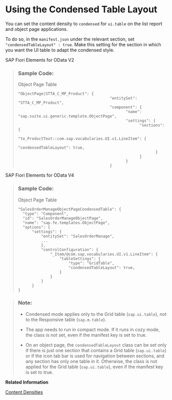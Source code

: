 <!-- loiof3cc057e405c4fd58ee2ed42c557797c -->

# Using the Condensed Table Layout

You can set the content density to `condensed` for `ui.table` on the list report and object page applications.

To do so, in the `manifest.json` under the relevant section, set `"condensedTableLayout" : true`. Make this setting for the section in which you want the UI table to adapt the condensed style.

SAP Fiori Elements for OData V2

> ### Sample Code:  
> Object Page Table
> 
> ```
> "ObjectPage|STTA_C_MP_Product": {
>                                         "entitySet": "STTA_C_MP_Product",
>                                         "component": {
>                                                "name": "sap.suite.ui.generic.template.ObjectPage",
>                                                "settings": {
>                                                      "sections": {
>                                                              "to_ProductText::com.sap.vocabularies.UI.v1.LineItem": {
>                                                                    "condensedTableLayout": true,
>                                                             }
>                                                      }
>                                                }
>                                         }
> 
> ```

SAP Fiori Elements for OData V4

> ### Sample Code:  
> Object Page Table
> 
> ```
> "SalesOrderManageObjectPageCondensedTable": {
> 	"type": "Component",
> 	"id": "SalesOrderManageObjectPage",
> 	"name": "sap.fe.templates.ObjectPage",
> 	"options": {
> 		"settings": {
> 			"entitySet": "SalesOrderManage",
> 			...
> 			},
> 			"controlConfiguration": {
> 				"_Item/@com.sap.vocabularies.UI.v1.LineItem": {
> 					"tableSettings": {
> 						"type": "GridTable",
> 						"condensedTableLayout": true,
> 					}
> 				}
> 			}
> 		}
> }
> ```

> ### Note:  
> -   Condensed mode applies only to the Grid table \(`sap.ui.table`\), not to the Responsive table \(`sap.m.table`\).
> 
> -   The app needs to run in compact mode. If it runs in cozy mode, the class is not set, even if the manifest key is set to true.
> 
> -   On an object page, the `condensedTableLayout` class can be set only if there is just one section that contains a Grid table \(`sap.ui.table`\) or if the icon tab bar is used for navigation between sections, and any section has only one table in it. Otherwise, the class is not applied for the Grid table \(`sap.ui.table`\), even if the manifest key is set to true.

**Related Information**  


[Content Densities](../04_Essentials/content-densities-e54f729.md "The devices used to run apps that are developed with SAPUI5 run on various different operating systems and have very different screen sizes. SAPUI5 contains different content densities for certain controls that allow your app to adapt to the device in question, allowing you to display larger controls for touch-enabled devices and a smaller, more compact design for devices that are operated by mouse.")

